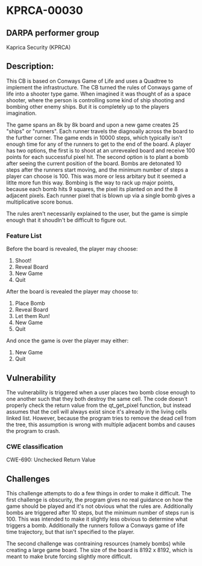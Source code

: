# KPRCA-00030

## DARPA performer group
Kaprica Security (KPRCA)

## Description:

This CB is based on Conways Game of Life and uses a Quadtree to implement the infrastructure. The CB turned the rules of Conways game of life into a shooter type game. When imagined it was thought of as a space shooter, where the person is controlling some kind of ship shooting and bombing other enemy ships. But it is completely up to the players imagination. 

The game spans an 8k by 8k board and upon a new game creates 25 "ships" or "runners". Each runner travels the diagnoally across the board to the further corner. The game ends in 10000 steps, which typically isn't enough time for any of the runners to get to the end of the board. A player has two options, the first is to shoot at an unrevealed board and receive 100 points for each successful pixel hit. The second option is to plant a bomb after seeing the current position of the board. Bombs are detonated 10 steps after the runners start moving, and the minimum number of steps a player can choose is 100. This was more or less arbitary but it seemed a litlte more fun this way. Bombing is the way to rack up major points, because each bomb hits 9 squares, the pixel its planted on and the 8 adjacent pixels. Each runner pixel that is blown up via a single bomb gives a multiplicative score bonus.

The rules aren't necessarily explained to the user, but the game is simple enough that it shoudln't be difficult to figure out.

### Feature List
Before the board is revealed, the player may choose:
1. Shoot!
2. Reveal Board
3. New Game
4. Quit

After the board is revealed the player may choose to:
1. Place Bomb
2. Reveal Board
3. Let them Run!
4. New Game
5. Quit

And once the game is over the player may either:
1. New Game
2. Quit

## Vulnerability

The vulnerability is triggered when a user places two bomb close enough to one another such that they both destroy the same cell. The code doesn't properly check the return value from the qt_get_pixel function, but instead assumes that the cell will always exist since it's already in the living cells linked list. However, because the program tries to remove the dead cell from the tree, this assumption is wrong with multiple adjacent bombs and causes the program to crash.

### CWE classification

CWE-690: Unchecked Return Value

## Challenges

This challenge attempts to do a few things in order to make it difficult. The first challenge is obscurity, the program gives no real guidance on how the game should be played and it's not obvious what the rules are. Additionally bombs are triggered after 10 steps, but the minimum number of steps run is 100. This was intended to make it slightly less obvious to determine what triggers a bomb. Additionally the runners follow a Conways game of life time trajectory, but that isn't specified to the player.

The second challenge was contraining resources (namely bombs) while creating a large game board. The size of the board is 8192 x 8192, which is meant to make brute forcing slightly more difficult.
